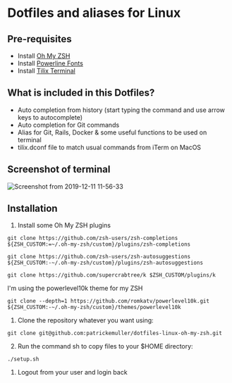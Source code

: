 # Dotfiles and aliases for Linux

## Pre-requisites

- Install [Oh My ZSH](https://github.com/ohmyzsh/ohmyzsh)
- Install [Powerline Fonts](https://github.com/powerline/fonts)
- Install [Tilix Terminal](https://gnunn1.github.io/tilix-web/)

## What is included in this Dotfiles?

- Auto completion from history (start typing the command and use arrow keys to autocomplete)
- Auto completion for Git commands
- Alias for Git, Rails, Docker & some useful functions to be used on terminal
- tilix.dconf file to match usual commands from iTerm on MacOS

## Screenshot of terminal

![Screenshot from 2019-12-11 11-56-33](https://user-images.githubusercontent.com/1644530/70632392-7f0e0800-1c0d-11ea-99ac-044d9d06335e.png)


## Installation

1. Install some Oh My ZSH plugins

```shell
git clone https://github.com/zsh-users/zsh-completions ${ZSH_CUSTOM:=~/.oh-my-zsh/custom}/plugins/zsh-completions
```

```shell
git clone https://github.com/zsh-users/zsh-autosuggestions ${ZSH_CUSTOM:-~/.oh-my-zsh/custom}/plugins/zsh-autosuggestions
```

```shell
git clone https://github.com/supercrabtree/k $ZSH_CUSTOM/plugins/k
```

I'm using the powerlevel10k theme for my ZSH

```shell
git clone --depth=1 https://github.com/romkatv/powerlevel10k.git ${ZSH_CUSTOM:-~/.oh-my-zsh/custom}/themes/powerlevel10k
```

1. Clone the repository whatever you want using:

```shell
git clone git@github.com:patrickemuller/dotfiles-linux-oh-my-zsh.git
```

2. Run the command sh to copy files to your $HOME directory:

```shell
./setup.sh
```

1. Logout from your user and login back
